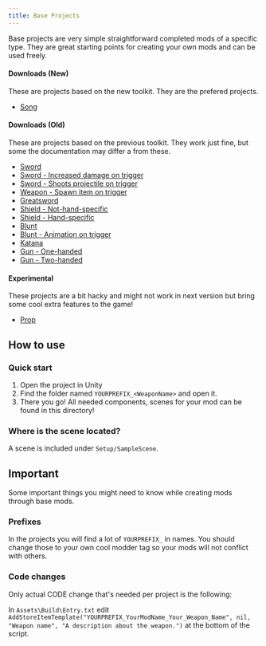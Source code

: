 ```yaml
---
title: Base Projects
---
```


Base projects are very simple straightforward completed mods of a specific type. They are great starting points for creating your own mods and can be used freely.

#### Downloads (New)
These are projects based on the new toolkit. They are the prefered projects.

* [Song](https://github.com/unbelievableflavour/BattleTalentBaseProjects/raw/main/YOURPREFIX_SongPlayer_SONG_SongName.zip)

#### Downloads (Old)
These are projects based on the previous toolkit. They work just fine, but some the documentation may differ a from these.

* [Sword](https://github.com/unbelievableflavour/BattleTalentBaseProjects/raw/main/YOURPREFIX_Sword.zip)
* [Sword - Increased damage on trigger](https://github.com/unbelievableflavour/BattleTalentBaseProjects/raw/main/YOURPREFIX_SwordWithIncreasedDamageOnTrigger.zip)
* [Sword - Shoots projectile on trigger](https://github.com/unbelievableflavour/BattleTalentBaseProjects/raw/main/YOURPREFIX_SwordWithProjectile.zip)
* [Weapon - Spawn item on trigger](https://github.com/unbelievableflavour/BattleTalentBaseProjects/raw/main/YOURPREFIX_WeaponSpawner.zip)
* [Greatsword](https://github.com/unbelievableflavour/BattleTalentBaseProjects/raw/main/YOURPREFIX_Greatsword.zip)
* [Shield - Not-hand-specific](https://github.com/unbelievableflavour/BattleTalentBaseProjects/raw/main/YOURPREFIX_Shield.zip)
* [Shield - Hand-specific](https://github.com/unbelievableflavour/BattleTalentBaseProjects/raw/main/YOURPREFIX_ShieldHandSpecific.zip)
* [Blunt](https://github.com/unbelievableflavour/BattleTalentBaseProjects/raw/main/YOURPREFIX_Blunt.zip)
* [Blunt - Animation on trigger](https://github.com/unbelievableflavour/BattleTalentBaseProjects/raw/main/YOURPREFIX_AnimationOnTrigger.zip)
* [Katana](https://github.com/unbelievableflavour/BattleTalentBaseProjects/raw/main/YOURPREFIX_Katana.zip)
* [Gun - One-handed](https://github.com/unbelievableflavour/BattleTalentBaseProjects/raw/main/YOURPREFIX_GunOneHanded.zip)
* [Gun - Two-handed](https://github.com/unbelievableflavour/BattleTalentBaseProjects/raw/main/YOURPREFIX_GunTwoHanded.zip)

#### Experimental

These projects are a bit hacky and might not work in next version but bring some cool extra features to the game!

* [Prop](https://github.com/unbelievableflavour/BattleTalentBaseProjects/raw/main/YOURPREFIX_Prop.zip)


## How to use

### Quick start

1. Open the project in Unity
2. Find the folder named `YOURPREFIX_<WeaponName>` and open it.
3. There you go! All needed components, scenes for your mod can be found in this directory!

### Where is the scene located?
A scene is included under `Setup/SampleScene`.

## Important
Some important things you might need to know while creating mods through base mods.

### Prefixes
In the projects you will find a lot of `YOURPREFIX_` in names. You should change those to your own cool modder tag so your mods will not conflict with others.

### Code changes
Only actual CODE change that's needed per project is the following:

In `Assets\Build\Entry.txt` edit `AddStoreItemTemplate("YOURPREFIX_YourModName_Your_Weapon_Name", nil, "Weapon name", "A description about the weapon.")` at the bottom of the script.
